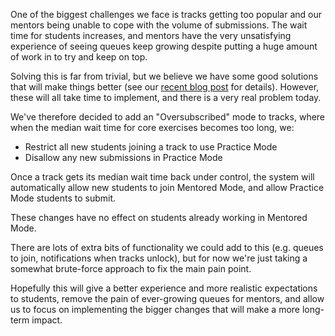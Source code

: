 One of the biggest challenges we face is tracks getting too popular and our mentors being unable to cope with the volume of submissions. The wait time for students increases, and mentors have the very unsatisfying experience of seeing queues keep growing despite putting a huge amount of work in to try and keep on top.

Solving this is far from trivial, but we believe we have some good solutions that will make things better (see our [recent blog post](https://exercism.io/blog/whats-next-for-exercism-aug-2019) for details). However, these will all take time to implement, and there is a very real problem today.

We've therefore decided to add an "Oversubscribed" mode to tracks, where when the median wait time for core exercises becomes too long, we:
- Restrict all new students joining a track to use Practice Mode
- Disallow any new submissions in Practice Mode

Once a track gets its median wait time back under control, the system will automatically allow new students to join Mentored Mode, and allow Practice Mode students to submit.

These changes have no effect on students already working in Mentored Mode.

There are lots of extra bits of functionality we could add to this (e.g. queues to join, notifications when tracks unlock), but for now we're just taking a somewhat brute-force approach to fix the main pain point.

Hopefully this will give a better experience and more realistic expectations to students, remove the pain of ever-growing queues for mentors, and allow us to focus on implementing the bigger changes that will make a more long-term impact.
